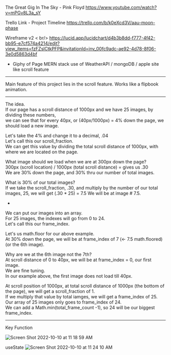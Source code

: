 
The Great Gig In The Sky - Pink Floyd
https://www.youtube.com/watch?v=mPGv8L3a_sY



Trello Link - Project Timeline
https://trello.com/b/k0eXcd3V/aau-moon-phase

Wireframe v2 < br/> 
https://lucid.app/lucidchart/d4b3b8dd-f777-4f42-bb95-e7cf574a4214/edit?view_items=fzFZslCtkPFP&invitationId=inv_00fc9adc-ae92-4d78-8f06-3e0d5863d4bf


- Giphy of Page
MERN stack
use of WeatherAPI / mongoDB / apple site like scroll feature

---
Main feature of this project lies in the scroll feature.
Works like a flipbook animation.

---
The idea. <br />
If our page has a scroll distance of 1000px and we have 25 images, by dividing these numbers, <br />
we can see that for every 40px, or (40px/1000px) = 4% down the page, we should load a new image.

Let's take the 4% and change it to a decimal, .04 <br />
Let's call this our scroll_fraction. <br />
We can get this value by dividing the total scroll distance of 1000px, with where we are located on the page.

What image should we load when we are at 300px down the page? <br />
300px (scroll location) / 1000px (total scroll distance) = gives us .30 <br />
We are 30% down the page, and 30% thru our number of total images. <br />

What is 30% of our total images? <br />
If we take the scroll_fraction, .30, and multiply by the number of our total images, 25, we will get (.30 * 25) = 7.5
We will be at image # 7.5. 

-
We can put our images into an array. <br />
For 25 images, the indexes will go from 0 to 24. <br />
Let's call this our frame_index.<br />

Let's us math.floor for our above example. <br />
At 30% down the page, we will be at frame_index of 7 (<- 7.5 math.floored) (or the 6th image).

Why are we at the 6th image not the 7th? <br />
At scroll distance of 0 to 40px, we will be at frame_index = 0, our first image. <br />
We are fine tuning. <br />
In our example above, the first image does not load till 40px.

At scroll position of 1000px, at total scroll distance of 1000px (the bottom of the page), we will get a scroll_fraction of 1. <br />
If we multiply that value by total iamges, we will get a frame_index of 25. <br />
Our array of 25 images only goes to frame_index of 24. <br />
We can add a Math.min(total_frame_count -1), so 24 will be our biggest frame_index. 

---












Key Function

![Screen Shot 2022-10-10 at 11 18 59 AM](https://user-images.githubusercontent.com/105463926/194930080-87234766-3621-4c39-a386-4fb04889d7a6.png)

useState
![Screen Shot 2022-10-10 at 11 24 10 AM](https://user-images.githubusercontent.com/105463926/194930202-d375eb55-495b-46e7-9162-7e88cd7170e8.png)
